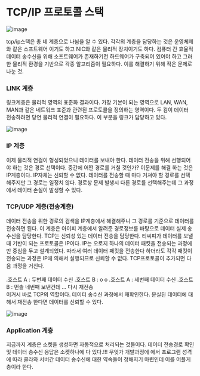 # TCP/IP 프로토콜 스택

![image](https://user-images.githubusercontent.com/43857226/78912986-4864d300-7ac3-11ea-8f2f-7a64bfeb7271.png)

tcp/ip스택은 총 네 계층으로 나뉨을 알 수 있다. 각각의 계층을 담당하는 것은 운영체제와 같은 소프트웨어 이기도 하고 NIC와 같은 물리적 장치이기도 하다. 
컴퓨터 간 효율적 데이터 송수신을 위해 소프트웨어가 존재하기전 하드웨어가 구축되어 있어야 하고 그러한 물리적 환경을 기반으로 각종 알고리즘이 필요하다. 
이를 해결하기 위해 작은 문제로 나눈 것.

### LINK 계층

링크계층은 물리적 영역의 표준화 결과이다. 가장 기본이 되는 영역으로 LAN, WAN, MAN과 같은 네트워크 표준과 관련된 프로토콜을 정의하는 영역이다.
두 컴이 데이터 전송하려면 당연 물리적 연결이 필요하다. 이 부분을 링크가 담당하고 있다.

![image](https://user-images.githubusercontent.com/43857226/78913670-4fd8ac00-7ac4-11ea-952e-47415cb429ed.png)

### IP 계층

이제 물리적 연걸이 형성되었으니 데이터를 보내야 한다. 데이터 전송을 위해 선행되어야 하는 것은 경로 선택이다. 중간에 어떤 경로를 거칠 것인가? 이문제를
해결 하는 것은 IP계층이다. IP자체는 신뢰할 수 없다. 데이터를 전송할 때 마다 거쳐야 할 경로를 선택해주지만 그 경로는 일정치 않다. 경로상 문제 발생시
다른 경로를 선택해주는데 그 과정에서 데이터 손실이 발생할 수 있다. 

### TCP/UDP 계층(전송계층)

데이터 전송을 위한 경로의 검색을 IP계층에서 해결해주니 그 경로를 기준으로 데이터를 전송하면 된다. 이 계층은 아이피 계층에서 알려준 경로정보를
바탕으로 데이터 실제 송수신을 담당한다. TCP는 신뢰성 있는 데이터 전송을 담당한다. 티씨피가 데이터를 보낼 때 기반이 되는 프로토콜은 IP이다.
IP는 오로지 하나의 데이터 패킷을 전송되는 과정에만 중심을 두고 설계되었다. 따라서 여러 데이터 패킷을 전송한다 하더라도 각각 패킷이 전송되는
과정은 IP에 의해서 실행되므로 신뢰할 수 없다. TCP프로토콜이 추가되면 다음 과정을 거친다. </br>
</br>
.호스트 A : 두번째 데이터 수신
.호스트 B : o o
.호스트 A : 세번째 데이터 수신
.호스트 B : 먼솔 네번째 보낸건데 ... 다시 재전송
</br>
이거시 바로 TCP의 역할이다. 데이터 송수신 과정에서 재확인한다. 분실된 데이터에 대해서 재전송 한다면 데이터를 신뢰할 수 있다. </br>

![image](https://user-images.githubusercontent.com/43857226/78914696-bf9b6680-7ac5-11ea-96ba-736ba7df7e8c.png)

### Application 계층

지금까지 계층은 소켓을 생성하면 자동적으로 처리되는 것들이다. 데이터 전송경로 확인 및 데이터 송수신 응답은 소켓하나에 다 있다.!!!
무엇가 개발과정에 에서 프로그램 성격에 따라 클라와 서버간 데이터 송수신에 대한 약속들이 정해지기 마련인데 이를 어플게층이라 한다. 
